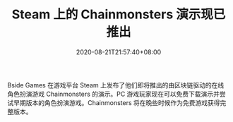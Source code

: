 ﻿---
title: "Steam 上的 Chainmonsters 演示现已推出"
date: 2020-08-21T21:57:40+08:00
lastmod: 2020-08-21T16:45:40+08:00
draft: false
authors: ["Darian"]
description: "Bside Games 在游戏平台 Steam 上发布了他们即将推出的由区块链驱动的在线角色扮演游戏 Chainmonsters 的演示。PC 游戏玩家现在可以免费下载演示并尝试早期版本的角色扮演游戏。Chainmonsters 将在晚些时候作为免费游戏获得完整版本。"
featuredImage: "chainmonsters-demo-out-now-in-steam.png"
tags: ["MMORPG","MMORPG","Play to Earn"]
categories: ["news"]
news: ["MMORPG"]
weight: 
lightgallery: true
pinned: false
recommend: false
recommend1: false
---

Bside Games 在游戏平台 Steam 上发布了他们即将推出的由区块链驱动的在线角色扮演游戏 Chainmonsters 的演示。PC 游戏玩家现在可以免费下载演示并尝试早期版本的角色扮演游戏。Chainmonsters 将在晚些时候作为免费游戏获得完整版本。

<!--more-->

